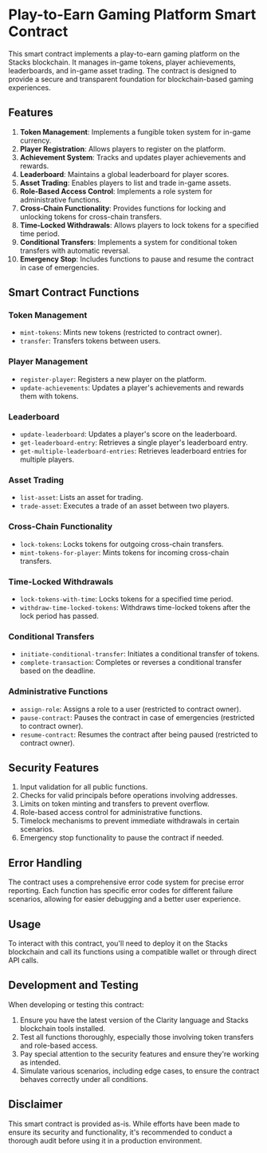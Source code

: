 # Play-to-Earn Gaming Platform Smart Contract

This smart contract implements a play-to-earn gaming platform on the Stacks blockchain. It manages in-game tokens, player achievements, leaderboards, and in-game asset trading. The contract is designed to provide a secure and transparent foundation for blockchain-based gaming experiences.

## Features

1. **Token Management**: Implements a fungible token system for in-game currency.
2. **Player Registration**: Allows players to register on the platform.
3. **Achievement System**: Tracks and updates player achievements and rewards.
4. **Leaderboard**: Maintains a global leaderboard for player scores.
5. **Asset Trading**: Enables players to list and trade in-game assets.
6. **Role-Based Access Control**: Implements a role system for administrative functions.
7. **Cross-Chain Functionality**: Provides functions for locking and unlocking tokens for cross-chain transfers.
8. **Time-Locked Withdrawals**: Allows players to lock tokens for a specified time period.
9. **Conditional Transfers**: Implements a system for conditional token transfers with automatic reversal.
10. **Emergency Stop**: Includes functions to pause and resume the contract in case of emergencies.

## Smart Contract Functions

### Token Management

- `mint-tokens`: Mints new tokens (restricted to contract owner).
- `transfer`: Transfers tokens between users.

### Player Management

- `register-player`: Registers a new player on the platform.
- `update-achievements`: Updates a player's achievements and rewards them with tokens.

### Leaderboard

- `update-leaderboard`: Updates a player's score on the leaderboard.
- `get-leaderboard-entry`: Retrieves a single player's leaderboard entry.
- `get-multiple-leaderboard-entries`: Retrieves leaderboard entries for multiple players.

### Asset Trading

- `list-asset`: Lists an asset for trading.
- `trade-asset`: Executes a trade of an asset between two players.

### Cross-Chain Functionality

- `lock-tokens`: Locks tokens for outgoing cross-chain transfers.
- `mint-tokens-for-player`: Mints tokens for incoming cross-chain transfers.

### Time-Locked Withdrawals

- `lock-tokens-with-time`: Locks tokens for a specified time period.
- `withdraw-time-locked-tokens`: Withdraws time-locked tokens after the lock period has passed.

### Conditional Transfers

- `initiate-conditional-transfer`: Initiates a conditional transfer of tokens.
- `complete-transaction`: Completes or reverses a conditional transfer based on the deadline.

### Administrative Functions

- `assign-role`: Assigns a role to a user (restricted to contract owner).
- `pause-contract`: Pauses the contract in case of emergencies (restricted to contract owner).
- `resume-contract`: Resumes the contract after being paused (restricted to contract owner).

## Security Features

1. Input validation for all public functions.
2. Checks for valid principals before operations involving addresses.
3. Limits on token minting and transfers to prevent overflow.
4. Role-based access control for administrative functions.
5. Timelock mechanisms to prevent immediate withdrawals in certain scenarios.
6. Emergency stop functionality to pause the contract if needed.

## Error Handling

The contract uses a comprehensive error code system for precise error reporting. Each function has specific error codes for different failure scenarios, allowing for easier debugging and a better user experience.

## Usage

To interact with this contract, you'll need to deploy it on the Stacks blockchain and call its functions using a compatible wallet or through direct API calls.

## Development and Testing

When developing or testing this contract:

1. Ensure you have the latest version of the Clarity language and Stacks blockchain tools installed.
2. Test all functions thoroughly, especially those involving token transfers and role-based access.
3. Pay special attention to the security features and ensure they're working as intended.
4. Simulate various scenarios, including edge cases, to ensure the contract behaves correctly under all conditions.

## Disclaimer

This smart contract is provided as-is. While efforts have been made to ensure its security and functionality, it's recommended to conduct a thorough audit before using it in a production environment.